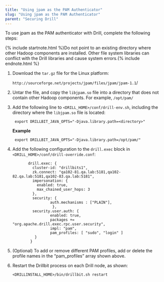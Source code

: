 ```yaml
---
title: "Using jpam as the PAM Authenticator"
slug: "Using jpam as the PAM Authenticator"
parent: "Securing Drill"
---
```



To use jpam as the PAM authenticator with Drill, complete the following steps:

{% include startnote.html %}Do not point to an existing directory where other Hadoop components are installed. Other file system libraries can conflict with the Drill libraries and cause system errors.{% include endnote.html %}


1. Download the `tar.gz` file for the Linux platform:

	`http://sourceforge.net/projects/jpam/files/jpam/jpam-1.1`/

1. Untar the file, and copy the `libjpam.so` file into a directory that does not contain other Hadoop components. For example, `/opt/pam/`


1. Add the following line to `<DRILL_HOME>/conf/drill-env.sh`, including the directory where the `libjpam.so` file is located: 

        export DRILLBIT_JAVA_OPTS="-Djava.library.path=<directory>"

	**Example**

        export DRILLBIT_JAVA_OPTS="-Djava.library.path=/opt/pam/" 

1. Add the following configuration to the `drill.exec` block in `<DRILL_HOME>/conf/drill-override.conf`: 
		
              drill.exec: {
                cluster-id: "drillbits1",
                zk.connect: "qa102-81.qa.lab:5181,qa102-82.qa.lab:5181,qa102-83.qa.lab:5181",
                impersonation: {
                  enabled: true,
                  max_chained_user_hops: 3
                },
                security: {          
                        auth.mechanisms : ["PLAIN"],
                         },
                security.user.auth: {
                        enabled: true,
                        packages += "org.apache.drill.exec.rpc.user.security",
                        impl: "pam",
                        pam_profiles: [ "sudo", "login" ]
                 }
               }

1. (Optional) To add or remove different PAM profiles, add or delete the profile names in the “pam_profiles” array shown above. 

1. Restart the Drillbit process on each Drill node, as shown: 

    `<DRILLINSTALL_HOME>/bin/drillbit.sh restart`






